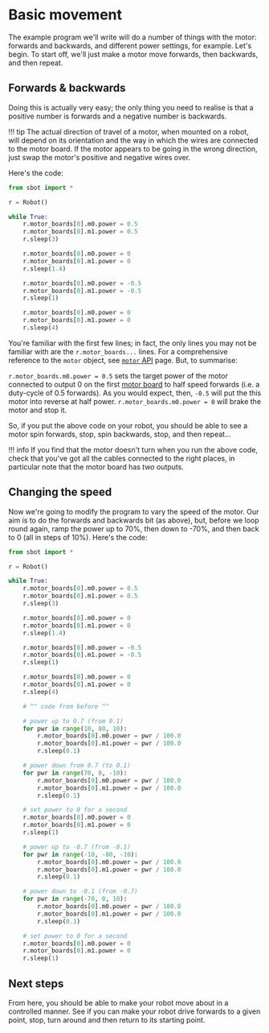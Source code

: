 # Basic movement

The example program we'll write will do a number of things with the motor: forwards and backwards, and different power settings, for example. Let's begin. To start off, we'll just make a motor move forwards, then backwards, and then repeat.

## Forwards & backwards

Doing this is actually very easy; the only thing you need to realise is that a positive number is forwards and a negative number is backwards.

!!! tip
    The actual direction of travel of a motor, when mounted on a robot, will depend on its orientation and the way in which the wires are connected to the motor board. If the motor appears to be going in the wrong direction, just swap the motor's positive and negative wires over.

Here's the code:

```python
from sbot import *

r = Robot()

while True:
    r.motor_boards[0].m0.power = 0.5
    r.motor_boards[0].m1.power = 0.5
    r.sleep(3)

    r.motor_boards[0].m0.power = 0
    r.motor_boards[0].m1.power = 0
    r.sleep(1.4)

    r.motor_boards[0].m0.power = -0.5
    r.motor_boards[0].m1.power = -0.5
    r.sleep(1)

    r.motor_boards[0].m0.power = 0
    r.motor_boards[0].m1.power = 0
    r.sleep(4)
```

You're familiar with the first few lines; in fact, the only lines you may not be familiar with are the `r.motor_boards...` lines. For a comprehensive reference to the `motor` object, see [`motor` API](../api/motor-board.md) page.
But, to summarise:

`r.motor_boards.m0.power = 0.5` sets the target power of the motor connected to output 0 on the first [motor board](../kit/motor-board.md) to half speed forwards (i.e. a duty-cycle of 0.5 forwards). As you would expect, then, `-0.5` will put the this motor into reverse at half power.
`r.motor_boards.m0.power = 0` will brake the motor and stop it.

So, if you put the above code on your robot, you should be able to see a motor spin forwards, stop, spin backwards, stop, and then repeat...

!!! info
    If you find that the motor doesn't turn when you run the above code, check that you've got all the cables connected to the right places, in particular note that the motor board has _two_ outputs.

## Changing the speed

Now we're going to modify the program to vary the speed of the motor. Our aim is to do the forwards and backwards bit (as above), but, before we loop round again, ramp the power up to 70%, then down to -70%, and then back to 0 (all in steps of 10%). Here's the code:

```python
from sbot import *

r = Robot()

while True:
    r.motor_boards[0].m0.power = 0.5
    r.motor_boards[0].m1.power = 0.5
    r.sleep(3)

    r.motor_boards[0].m0.power = 0
    r.motor_boards[0].m1.power = 0
    r.sleep(1.4)

    r.motor_boards[0].m0.power = -0.5
    r.motor_boards[0].m1.power = -0.5
    r.sleep(1)

    r.motor_boards[0].m0.power = 0
    r.motor_boards[0].m1.power = 0
    r.sleep(4)

    # ^^ code from before ^^

    # power up to 0.7 (from 0.1)
    for pwr in range(10, 80, 10):
        r.motor_boards[0].m0.power = pwr / 100.0
        r.motor_boards[0].m1.power = pwr / 100.0
        r.sleep(0.1)

    # power down from 0.7 (to 0.1)
    for pwr in range(70, 0, -10):
        r.motor_boards[0].m0.power = pwr / 100.0
        r.motor_boards[0].m1.power = pwr / 100.0
        r.sleep(0.1)

    # set power to 0 for a second
    r.motor_boards[0].m0.power = 0
    r.motor_boards[0].m1.power = 0
    r.sleep(1)

    # power up to -0.7 (from -0.1)
    for pwr in range(-10, -80, -10):
        r.motor_boards[0].m0.power = pwr / 100.0
        r.motor_boards[0].m1.power = pwr / 100.0
        r.sleep(0.1)

    # power down to -0.1 (from -0.7)
    for pwr in range(-70, 0, 10):
        r.motor_boards[0].m0.power = pwr / 100.0
        r.motor_boards[0].m1.power = pwr / 100.0
        r.sleep(0.1)

    # set power to 0 for a second
    r.motor_boards[0].m0.power = 0
    r.motor_boards[0].m1.power = 0
    r.sleep(1)
```

## Next steps

From here, you should be able to make your robot move about in a controlled manner. See if you can make your robot drive forwards to a given point, stop, turn around and then return to its starting point.

